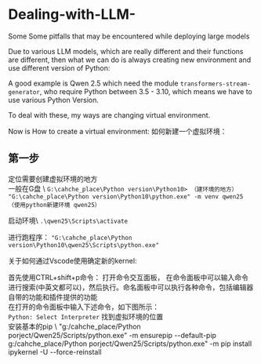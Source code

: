 # Dealing-with-LLM-
Some Some pitfalls that may be encountered while deploying large models


Due to various LLM models, which are really different and their functions are different, then what we can do is always creating new environment and use different version of Python: 

A good example is Qwen 2.5 which need the module `transformers-stream-generator`, who require Python between 3.5 - 3.10, which means we have to use various Python Version. 

To deal with these, my ways are changing virtual environment. 

Now is How to create a virtual environment: 
如何新建一个虚拟环境：

## 第一步 ##
定位需要创建虚拟环境的地方 \
一般在G盘 \ 
`G:\cahche_place\Python version\Python10> （建环境的地方）  "G:\cahche_place\Python version\Python10\python.exe" -m venv qwen25 （使用python新建环境 qwen25）`

启动环境\ 
`.\qwen25\Scripts\activate`

进行跑程序：
`"G:\cahche_place\Python version\Python10\qwen25\Scripts\python.exe"`

关于如何通过Vscode使用确定新的kernel:

首先使用CTRL+shift+p命令： 打开命令交互面板， 在命令面板中可以输入命令进行搜索(中英文都可以)，然后执行。命名面板中可以执行各种命令，包括编辑器自带的功能和插件提供的功能 \
在打开的命令面板中输入下述命令，如下图所示： \
`Python: Select Interpreter`
找到虚拟环境的位置 \
安装基本的pip \ 
"g:/cahche_place/Python porject/Qwen25/Scripts/python.exe" -m ensurepip --default-pip \
g:/cahche_place/Python porject/Qwen25/Scripts/python.exe" -m pip install ipykernel -U --force-reinstall 
